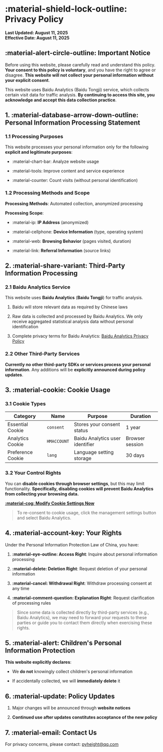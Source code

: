 # :material-shield-lock-outline: Privacy Policy

**Last Updated: August 11, 2025**  
**Effective Date: August 11, 2025**  

## :material-alert-circle-outline: Important Notice

Before using this website, please carefully read and understand this policy. **Your consent to this policy is voluntary**, and you have the right to agree or disagree. **This website will not collect your personal information without your explicit consent**.

This website uses Baidu Analytics (Baidu Tongji) service, which collects certain visit data for traffic analysis. **By continuing to access this site, you acknowledge and accept this data collection practice**.

## 1. :material-database-arrow-down-outline: Personal Information Processing Statement

### 1.1 Processing Purposes

This website processes your personal information only for the following **explicit and legitimate purposes**:

- :material-chart-bar: Analyze website usage

- :material-tools: Improve content and service experience

- :material-counter: Count visits (without personal identification)

### 1.2 Processing Methods and Scope

**Processing Methods**: Automated collection, anonymized processing  

**Processing Scope**:

- :material-ip: **IP Address** (anonymized)

- :material-cellphone: **Device Information** (type, operating system)

- :material-web: **Browsing Behavior** (pages visited, duration)

- :material-link: **Referral Information** (source links)

## 2. :material-share-variant: Third-Party Information Processing

### 2.1 Baidu Analytics Service

This website uses **Baidu Analytics** (**Baidu Tongji**) for traffic analysis.

1. Baidu will store relevant data as required by Chinese laws

2. Raw data is collected and processed by Baidu Analytics. We only receive aggregated statistical analysis data without personal identification

3. Complete privacy terms for Baidu Analytics: [Baidu Analytics Privacy Policy](https://tongji.baidu.com/web/help/article?id=330&type=0)

### 2.2 Other Third-Party Services

**Currently no other third-party SDKs or services process your personal information**. Any additions will be **explicitly announced during policy updates**.

## 3. :material-cookie: Cookie Usage

### 3.1 Cookie Types

| Category | Name | Purpose | Duration |
|----------|------|---------|----------|
| Essential Cookie | `consent` | Stores your consent status | 1 year |
| Analytics Cookie | `HMACCOUNT` | Baidu Analytics user identifier | Browser session |
| Preference Cookie | `lang` | Language setting storage | 30 days |

### 3.2 Your Control Rights

You can **disable cookies through browser settings**, but this may limit functionality. **Specifically, disabling cookies will prevent Baidu Analytics from collecting your browsing data.**

[**:material-cog: Modify Cookie Settings Now**](#__consent)

> To re-consent to cookie usage, click the management settings button and select Baidu Analytics.

## 4. :material-account-key: Your Rights

Under the Personal Information Protection Law of China, you have:

1. **:material-eye-outline: Access Right**: Inquire about personal information processing

2. **:material-delete: Deletion Right**: Request deletion of your personal information

3. **:material-cancel: Withdrawal Right**: Withdraw processing consent at any time

4. **:material-comment-question: Explanation Right**: Request clarification of processing rules

> Since some data is collected directly by third-party services (e.g., Baidu Analytics), we may need to forward your requests to these parties or guide you to contact them directly when exercising these rights.

## 5. :material-alert: Children's Personal Information Protection

**This website explicitly declares**:

- We **do not** knowingly collect children's personal information

- If accidentally collected, we will **immediately delete** it

## 6. :material-update: Policy Updates

1. Major changes will be announced through **website notices**

2. **Continued use after updates constitutes acceptance of the new policy**

## 7. :material-email: Contact Us

For privacy concerns, please contact: pyheight@qq.com
